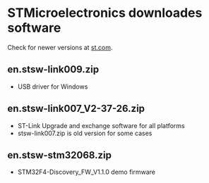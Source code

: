 # STMicroelectronics downloades software

Check for newer versions at [st.com](st.com).

## en.stsw-link009.zip

- USB driver for Windows

## en.stsw-link007_V2-37-26.zip

- ST-Link Upgrade and exchange software for all platforms
- stsw-link007.zip is old version for some cases

## en.stsw-stm32068.zip

- STM32F4-Discovery_FW_V1.1.0 demo firmware
